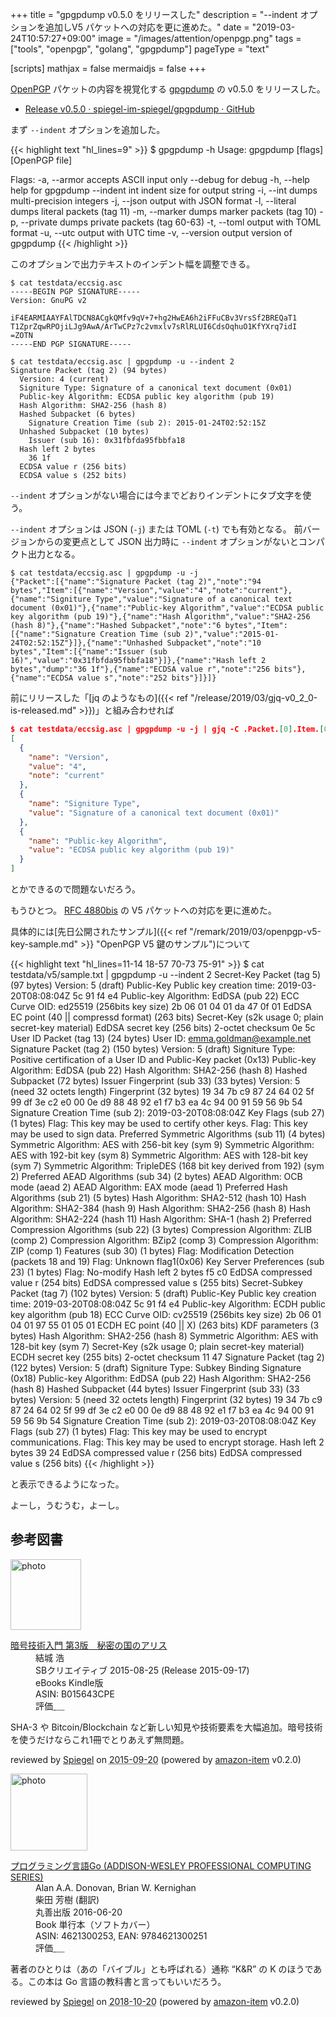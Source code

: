 +++
title = "gpgpdump v0.5.0 をリリースした"
description = "--indent オプションを追加しV5 パケットへの対応を更に進めた。"
date = "2019-03-24T10:57:27+09:00"
image = "/images/attention/openpgp.png"
tags = ["tools", "openpgp", "golang", "gpgpdump"]
pageType = "text"

[scripts]
  mathjax = false
  mermaidjs = false
+++

[OpenPGP] パケットの内容を視覚化する [gpgpdump] の v0.5.0 をリリースした。

- [Release v0.5.0 · spiegel-im-spiegel/gpgpdump · GitHub](https://github.com/spiegel-im-spiegel/gpgpdump/releases/tag/v0.5.0)

まず `--indent` オプションを追加した。

{{< highlight text "hl_lines=9" >}}
$ gpgpdump -h
Usage:
  gpgpdump [flags] [OpenPGP file]

Flags:
  -a, --armor        accepts ASCII input only
      --debug        for debug
  -h, --help         help for gpgpdump
      --indent int   indent size for output string
  -i, --int          dumps multi-precision integers
  -j, --json         output with JSON format
  -l, --literal      dumps literal packets (tag 11)
  -m, --marker       dumps marker packets (tag 10)
  -p, --private      dumps private packets (tag 60-63)
  -t, --toml         output with TOML format
  -u, --utc          output with UTC time
  -v, --version      output version of gpgpdump
{{< /highlight >}}

このオプションで出力テキストのインデント幅を調整できる。

```text
$ cat testdata/eccsig.asc
-----BEGIN PGP SIGNATURE-----
Version: GnuPG v2

iF4EARMIAAYFAlTDCN8ACgkQMfv9qV+7+hg2HwEA6h2iFFuCBv3VrsSf2BREQaT1
T1ZprZqwRPOjiLJg9AwA/ArTwCPz7c2vmxlv7sRlRLUI6CdsOqhuO1KfYXrq7idI
=ZOTN
-----END PGP SIGNATURE-----

$ cat testdata/eccsig.asc | gpgpdump -u --indent 2
Signature Packet (tag 2) (94 bytes)
  Version: 4 (current)
  Signiture Type: Signature of a canonical text document (0x01)
  Public-key Algorithm: ECDSA public key algorithm (pub 19)
  Hash Algorithm: SHA2-256 (hash 8)
  Hashed Subpacket (6 bytes)
    Signature Creation Time (sub 2): 2015-01-24T02:52:15Z
  Unhashed Subpacket (10 bytes)
    Issuer (sub 16): 0x31fbfda95fbbfa18
  Hash left 2 bytes
    36 1f
  ECDSA value r (256 bits)
  ECDSA value s (252 bits)
```

`--indent` オプションがない場合には今までどおりインデントにタブ文字を使う。

`--indent` オプションは JSON (`-j`) または TOML (`-t`) でも有効となる。
前バージョンからの変更点として JSON 出力時に `--indent` オプションがないとコンパクト出力となる。

```text
$ cat testdata/eccsig.asc | gpgpdump -u -j
{"Packet":[{"name":"Signature Packet (tag 2)","note":"94 bytes","Item":[{"name":"Version","value":"4","note":"current"},{"name":"Signiture Type","value":"Signature of a canonical text document (0x01)"},{"name":"Public-key Algorithm","value":"ECDSA public key algorithm (pub 19)"},{"name":"Hash Algorithm","value":"SHA2-256 (hash 8)"},{"name":"Hashed Subpacket","note":"6 bytes","Item":[{"name":"Signature Creation Time (sub 2)","value":"2015-01-24T02:52:15Z"}]},{"name":"Unhashed Subpacket","note":"10 bytes","Item":[{"name":"Issuer (sub 16)","value":"0x31fbfda95fbbfa18"}]},{"name":"Hash left 2 bytes","dump":"36 1f"},{"name":"ECDSA value r","note":"256 bits"},{"name":"ECDSA value s","note":"252 bits"}]}]}
```

前にリリースした「[jq のようなもの]({{< ref "/release/2019/03/gjq-v0_2_0-is-released.md" >}})」と組み合わせれば

```json
$ cat testdata/eccsig.asc | gpgpdump -u -j | gjq -C .Packet.[0].Item.[0:2]
[
  {
    "name": "Version",
    "value": "4",
    "note": "current"
  },
  {
    "name": "Signiture Type",
    "value": "Signature of a canonical text document (0x01)"
  },
  {
    "name": "Public-key Algorithm",
    "value": "ECDSA public key algorithm (pub 19)"
  }
]
```

とかできるので問題ないだろう。

もうひとつ。
[RFC 4880bis] の V5 パケットへの対応を更に進めた。

具体的には[先日公開されたサンプル]({{< ref "/remark/2019/03/openpgp-v5-key-sample.md" >}} "OpenPGP V5 鍵のサンプル")について

{{< highlight text "hl_lines=11-14 18-57 70-73 75-91" >}}
$ cat testdata/v5/sample.txt | gpgpdump -u --indent 2
Secret-Key Packet (tag 5) (97 bytes)
  Version: 5 (draft)
  Public-Key
    Public key creation time: 2019-03-20T08:08:04Z
      5c 91 f4 e4
    Public-key Algorithm: EdDSA (pub 22)
    ECC Curve OID: ed25519 (256bits key size)
      2b 06 01 04 01 da 47 0f 01
    EdDSA EC point (40 || compressd format) (263 bits)
  Secret-Key (s2k usage 0; plain secret-key material)
    EdDSA secret key (256 bits)
    2-octet checksum
      0e 5c
User ID Packet (tag 13) (24 bytes)
  User ID: emma.goldman@example.net
Signature Packet (tag 2) (150 bytes)
  Version: 5 (draft)
  Signiture Type: Positive certification of a User ID and Public-Key packet (0x13)
  Public-key Algorithm: EdDSA (pub 22)
  Hash Algorithm: SHA2-256 (hash 8)
  Hashed Subpacket (72 bytes)
    Issuer Fingerprint (sub 33) (33 bytes)
      Version: 5 (need 32 octets length)
      Fingerprint (32 bytes)
        19 34 7b c9 87 24 64 02 5f 99 df 3e c2 e0 00 0e d9 88 48 92 e1 f7 b3 ea 4c 94 00 91 59 56 9b 54
    Signature Creation Time (sub 2): 2019-03-20T08:08:04Z
    Key Flags (sub 27) (1 bytes)
      Flag: This key may be used to certify other keys.
      Flag: This key may be used to sign data.
    Preferred Symmetric Algorithms (sub 11) (4 bytes)
      Symmetric Algorithm: AES with 256-bit key (sym 9)
      Symmetric Algorithm: AES with 192-bit key (sym 8)
      Symmetric Algorithm: AES with 128-bit key (sym 7)
      Symmetric Algorithm: TripleDES (168 bit key derived from 192) (sym 2)
    Preferred AEAD Algorithms (sub 34) (2 bytes)
      AEAD Algorithm: OCB mode <RFC7253> (aead 2)
      AEAD Algorithm: EAX mode (aead 1)
    Preferred Hash Algorithms (sub 21) (5 bytes)
      Hash Algorithm: SHA2-512 (hash 10)
      Hash Algorithm: SHA2-384 (hash 9)
      Hash Algorithm: SHA2-256 (hash 8)
      Hash Algorithm: SHA2-224 (hash 11)
      Hash Algorithm: SHA-1 (hash 2)
    Preferred Compression Algorithms (sub 22) (3 bytes)
      Compression Algorithm: ZLIB <RFC1950> (comp 2)
      Compression Algorithm: BZip2 (comp 3)
      Compression Algorithm: ZIP <RFC1951> (comp 1)
    Features (sub 30) (1 bytes)
      Flag: Modification Detection (packets 18 and 19)
      Flag: Unknown flag1(0x06)
    Key Server Preferences (sub 23) (1 bytes)
      Flag: No-modify
  Hash left 2 bytes
    f5 c0
  EdDSA compressed value r (254 bits)
  EdDSA compressed value s (255 bits)
Secret-Subkey Packet (tag 7) (102 bytes)
  Version: 5 (draft)
  Public-Key
    Public key creation time: 2019-03-20T08:08:04Z
      5c 91 f4 e4
    Public-key Algorithm: ECDH public key algorithm (pub 18)
    ECC Curve OID: cv25519 (256bits key size)
      2b 06 01 04 01 97 55 01 05 01
    ECDH EC point (40 || X) (263 bits)
    KDF parameters (3 bytes)
      Hash Algorithm: SHA2-256 (hash 8)
      Symmetric Algorithm: AES with 128-bit key (sym 7)
  Secret-Key (s2k usage 0; plain secret-key material)
    ECDH secret key (255 bits)
    2-octet checksum
      11 47
Signature Packet (tag 2) (122 bytes)
  Version: 5 (draft)
  Signiture Type: Subkey Binding Signature (0x18)
  Public-key Algorithm: EdDSA (pub 22)
  Hash Algorithm: SHA2-256 (hash 8)
  Hashed Subpacket (44 bytes)
    Issuer Fingerprint (sub 33) (33 bytes)
      Version: 5 (need 32 octets length)
      Fingerprint (32 bytes)
        19 34 7b c9 87 24 64 02 5f 99 df 3e c2 e0 00 0e d9 88 48 92 e1 f7 b3 ea 4c 94 00 91 59 56 9b 54
    Signature Creation Time (sub 2): 2019-03-20T08:08:04Z
    Key Flags (sub 27) (1 bytes)
      Flag: This key may be used to encrypt communications.
      Flag: This key may be used to encrypt storage.
  Hash left 2 bytes
    39 24
  EdDSA compressed value r (256 bits)
  EdDSA compressed value s (256 bits)
{{< /highlight >}}

と表示できるようになった。

よーし，うむうむ，よーし。

[gpgpdump]: https://github.com/spiegel-im-spiegel/gpgpdump "spiegel-im-spiegel/gpgpdump: OpenPGP packet visualizer"
[`gpgpdump`]: https://github.com/spiegel-im-spiegel/gpgpdump "spiegel-im-spiegel/gpgpdump: OpenPGP packet visualizer"
[pgpdump]: http://www.mew.org/~kazu/proj/pgpdump/ "pgpdump"
[OpenPGP]: http://openpgp.org/
[RFC 4880]: https://tools.ietf.org/html/rfc4880 "RFC 4880 - OpenPGP Message Format"
[RFC 4880bis]: https://datatracker.ietf.org/doc/draft-ietf-openpgp-rfc4880bis/ "draft-ietf-openpgp-rfc4880bis - OpenPGP Message Format"

## 参考図書

<div class="hreview">
  <div class="photo"><a class="item url" href="https://www.amazon.co.jp/%E6%9A%97%E5%8F%B7%E6%8A%80%E8%A1%93%E5%85%A5%E9%96%80-%E7%AC%AC3%E7%89%88-%E7%A7%98%E5%AF%86%E3%81%AE%E5%9B%BD%E3%81%AE%E3%82%A2%E3%83%AA%E3%82%B9-%E7%B5%90%E5%9F%8E-%E6%B5%A9-ebook/dp/B015643CPE?SubscriptionId=AKIAJYVUJ3DMTLAECTHA&tag=baldandersinf-22&linkCode=xm2&camp=2025&creative=165953&creativeASIN=B015643CPE"><img src="https://images-fe.ssl-images-amazon.com/images/I/51t6yHHVwEL._SL160_.jpg" width="113" alt="photo"></a></div>
  <dl class="fn">
    <dt><a href="https://www.amazon.co.jp/%E6%9A%97%E5%8F%B7%E6%8A%80%E8%A1%93%E5%85%A5%E9%96%80-%E7%AC%AC3%E7%89%88-%E7%A7%98%E5%AF%86%E3%81%AE%E5%9B%BD%E3%81%AE%E3%82%A2%E3%83%AA%E3%82%B9-%E7%B5%90%E5%9F%8E-%E6%B5%A9-ebook/dp/B015643CPE?SubscriptionId=AKIAJYVUJ3DMTLAECTHA&tag=baldandersinf-22&linkCode=xm2&camp=2025&creative=165953&creativeASIN=B015643CPE">暗号技術入門 第3版　秘密の国のアリス</a></dt>
	<dd>結城 浩</dd>
    <dd>SBクリエイティブ 2015-08-25 (Release 2015-09-17)</dd>
    <dd>eBooks Kindle版</dd>
    <dd>ASIN: B015643CPE</dd>
    <dd>評価<abbr class="rating fa-sm" title="5">&nbsp;<i class="fas fa-star"></i>&nbsp;<i class="fas fa-star"></i>&nbsp;<i class="fas fa-star"></i>&nbsp;<i class="fas fa-star"></i>&nbsp;<i class="fas fa-star"></i></abbr></dd>
  </dl>
  <p class="description">SHA-3 や Bitcoin/Blockchain など新しい知見や技術要素を大幅追加。暗号技術を使うだけならこれ1冊でとりあえず無問題。</p>
  <p class="powered-by" >reviewed by <a href='#maker' class='reviewer'>Spiegel</a> on <abbr class="dtreviewed" title="2015-09-20">2015-09-20</abbr> (powered by <a href="https://github.com/spiegel-im-spiegel/amazon-item" >amazon-item</a> v0.2.0)</p>
</div>

<div class="hreview">
  <div class="photo"><a class="item url" href="https://www.amazon.co.jp/%E3%83%97%E3%83%AD%E3%82%B0%E3%83%A9%E3%83%9F%E3%83%B3%E3%82%B0%E8%A8%80%E8%AA%9EGo-ADDISON-WESLEY-PROFESSIONAL-COMPUTING-Donovan/dp/4621300253?SubscriptionId=AKIAJYVUJ3DMTLAECTHA&tag=baldandersinf-22&linkCode=xm2&camp=2025&creative=165953&creativeASIN=4621300253"><img src="https://images-fe.ssl-images-amazon.com/images/I/41meaSLNFfL._SL160_.jpg" width="123" alt="photo"></a></div>
  <dl class="fn">
    <dt><a href="https://www.amazon.co.jp/%E3%83%97%E3%83%AD%E3%82%B0%E3%83%A9%E3%83%9F%E3%83%B3%E3%82%B0%E8%A8%80%E8%AA%9EGo-ADDISON-WESLEY-PROFESSIONAL-COMPUTING-Donovan/dp/4621300253?SubscriptionId=AKIAJYVUJ3DMTLAECTHA&tag=baldandersinf-22&linkCode=xm2&camp=2025&creative=165953&creativeASIN=4621300253">プログラミング言語Go (ADDISON-WESLEY PROFESSIONAL COMPUTING SERIES)</a></dt>
	<dd>Alan A.A. Donovan, Brian W. Kernighan</dd>
	<dd>柴田 芳樹 (翻訳)</dd>
    <dd>丸善出版 2016-06-20</dd>
    <dd>Book 単行本（ソフトカバー）</dd>
    <dd>ASIN: 4621300253, EAN: 9784621300251</dd>
    <dd>評価<abbr class="rating fa-sm" title="5">&nbsp;<i class="fas fa-star"></i>&nbsp;<i class="fas fa-star"></i>&nbsp;<i class="fas fa-star"></i>&nbsp;<i class="fas fa-star"></i>&nbsp;<i class="fas fa-star"></i></abbr></dd>
  </dl>
  <p class="description">著者のひとりは（あの「バイブル」とも呼ばれる）通称 “K&amp;R” の K のほうである。この本は Go 言語の教科書と言ってもいいだろう。</p>
  <p class="powered-by" >reviewed by <a href='#maker' class='reviewer'>Spiegel</a> on <abbr class="dtreviewed" title="2018-10-20">2018-10-20</abbr> (powered by <a href="https://github.com/spiegel-im-spiegel/amazon-item" >amazon-item</a> v0.2.0)</p>
</div>
